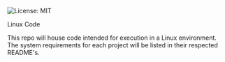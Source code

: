 ![License: MIT](https://img.shields.io/badge/License-MIT-blue.svg)

Linux Code

This repo will house code intended for execution in a Linux environment. The
system requirements for each project will be listed in their respected README's.
